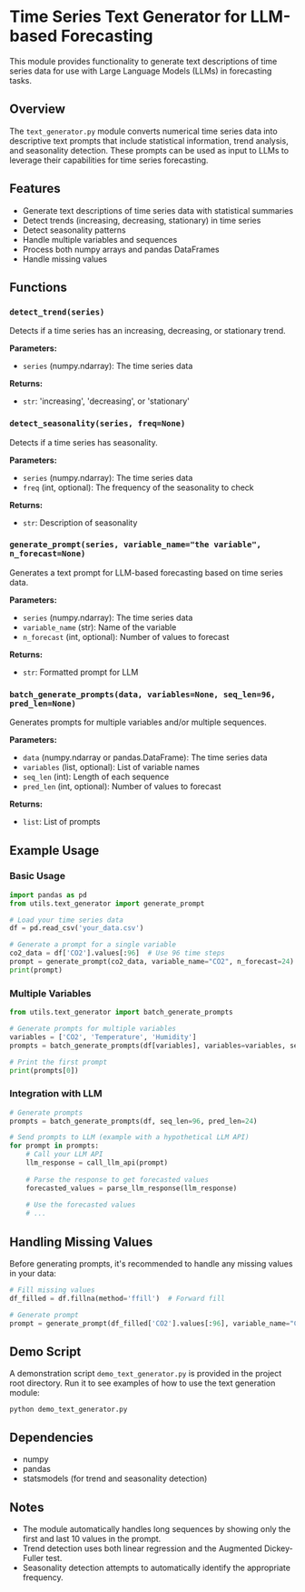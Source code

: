 # Time Series Text Generator for LLM-based Forecasting

This module provides functionality to generate text descriptions of time series data for use with Large Language Models (LLMs) in forecasting tasks.

## Overview

The `text_generator.py` module converts numerical time series data into descriptive text prompts that include statistical information, trend analysis, and seasonality detection. These prompts can be used as input to LLMs to leverage their capabilities for time series forecasting.

## Features

- Generate text descriptions of time series data with statistical summaries
- Detect trends (increasing, decreasing, stationary) in time series
- Detect seasonality patterns
- Handle multiple variables and sequences
- Process both numpy arrays and pandas DataFrames
- Handle missing values

## Functions

### `detect_trend(series)`

Detects if a time series has an increasing, decreasing, or stationary trend.

**Parameters:**
- `series` (numpy.ndarray): The time series data

**Returns:**
- `str`: 'increasing', 'decreasing', or 'stationary'

### `detect_seasonality(series, freq=None)`

Detects if a time series has seasonality.

**Parameters:**
- `series` (numpy.ndarray): The time series data
- `freq` (int, optional): The frequency of the seasonality to check

**Returns:**
- `str`: Description of seasonality

### `generate_prompt(series, variable_name="the variable", n_forecast=None)`

Generates a text prompt for LLM-based forecasting based on time series data.

**Parameters:**
- `series` (numpy.ndarray): The time series data
- `variable_name` (str): Name of the variable
- `n_forecast` (int, optional): Number of values to forecast

**Returns:**
- `str`: Formatted prompt for LLM

### `batch_generate_prompts(data, variables=None, seq_len=96, pred_len=None)`

Generates prompts for multiple variables and/or multiple sequences.

**Parameters:**
- `data` (numpy.ndarray or pandas.DataFrame): The time series data
- `variables` (list, optional): List of variable names
- `seq_len` (int): Length of each sequence
- `pred_len` (int, optional): Number of values to forecast

**Returns:**
- `list`: List of prompts

## Example Usage

### Basic Usage

```python
import pandas as pd
from utils.text_generator import generate_prompt

# Load your time series data
df = pd.read_csv('your_data.csv')

# Generate a prompt for a single variable
co2_data = df['CO2'].values[:96]  # Use 96 time steps
prompt = generate_prompt(co2_data, variable_name="CO2", n_forecast=24)
print(prompt)
```

### Multiple Variables

```python
from utils.text_generator import batch_generate_prompts

# Generate prompts for multiple variables
variables = ['CO2', 'Temperature', 'Humidity']
prompts = batch_generate_prompts(df[variables], variables=variables, seq_len=96, pred_len=24)

# Print the first prompt
print(prompts[0])
```

### Integration with LLM

```python
# Generate prompts
prompts = batch_generate_prompts(df, seq_len=96, pred_len=24)

# Send prompts to LLM (example with a hypothetical LLM API)
for prompt in prompts:
    # Call your LLM API
    llm_response = call_llm_api(prompt)
    
    # Parse the response to get forecasted values
    forecasted_values = parse_llm_response(llm_response)
    
    # Use the forecasted values
    # ...
```

## Handling Missing Values

Before generating prompts, it's recommended to handle any missing values in your data:

```python
# Fill missing values
df_filled = df.fillna(method='ffill')  # Forward fill

# Generate prompt
prompt = generate_prompt(df_filled['CO2'].values[:96], variable_name="CO2", n_forecast=24)
```

## Demo Script

A demonstration script `demo_text_generator.py` is provided in the project root directory. Run it to see examples of how to use the text generation module:

```
python demo_text_generator.py
```

## Dependencies

- numpy
- pandas
- statsmodels (for trend and seasonality detection)

## Notes

- The module automatically handles long sequences by showing only the first and last 10 values in the prompt.
- Trend detection uses both linear regression and the Augmented Dickey-Fuller test.
- Seasonality detection attempts to automatically identify the appropriate frequency.